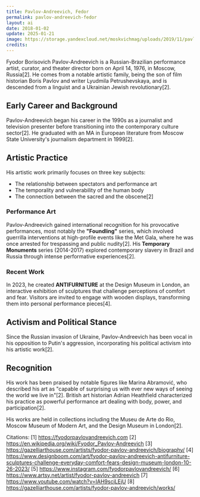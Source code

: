 ```yaml
---
title: Pavlov-Andreevich, Fedor
permalink: pavlov-andreevich-fedor
layout: ai
date: 2018-01-02
update: 2025-01-21
image: https://storage.yandexcloud.net/moskvichmag/uploads/2019/11/pavlovA.jpg
credits:
---
```


Fyodor Borisovich Pavlov-Andreevich is a Russian-Brazilian performance artist, curator, and theater director born on April 14, 1976, in Moscow, Russia[2]. He comes from a notable artistic family, being the son of film historian Boris Pavlov and writer Lyudmila Petrushevskaya, and is descended from a linguist and a Ukrainian Jewish revolutionary[2].

## Early Career and Background

Pavlov-Andreevich began his career in the 1990s as a journalist and television presenter before transitioning into the contemporary culture sector[2]. He graduated with an MA in European literature from Moscow State University's journalism department in 1999[2].

## Artistic Practice

His artistic work primarily focuses on three key subjects:
- The relationship between spectators and performance art
- The temporality and vulnerability of the human body
- The connection between the sacred and the obscene[2]

### Performance Art

Pavlov-Andreevich gained international recognition for his provocative performances, most notably the **"Foundling"** series, which involved guerrilla interventions at high-profile events like the Met Gala, where he was once arrested for trespassing and public nudity[2]. His **Temporary Monuments** series (2014-2017) explored contemporary slavery in Brazil and Russia through intense performative experiences[2].

### Recent Work

In 2023, he created **ANTIFURNITURE** at the Design Museum in London, an interactive exhibition of sculptures that challenge perceptions of comfort and fear. Visitors are invited to engage with wooden displays, transforming them into personal performance pieces[4].

## Activism and Political Stance

Since the Russian invasion of Ukraine, Pavlov-Andreevich has been vocal in his opposition to Putin's aggression, incorporating his political activism into his artistic work[2].

## Recognition

His work has been praised by notable figures like Marina Abramović, who described his art as "capable of surprising us with ever new ways of seeing the world we live in"[2]. British art historian Adrian Heathfield characterized his practice as powerful performance art dealing with body, power, and participation[2].

His works are held in collections including the Museu de Arte do Rio, Moscow Museum of Modern Art, and the Design Museum in London[2].

Citations:
[1] https://fyodorpavlovandreevich.com
[2] https://en.wikipedia.org/wiki/Fyodor_Pavlov-Andreevich
[3] https://gazelliarthouse.com/artists/fyodor-pavlov-andreevich/biography/
[4] https://www.designboom.com/art/fyodor-pavlov-andreevich-antifurniture-sculptures-challenge-everyday-comfort-fears-design-museum-london-10-26-2023/
[5] https://www.instagram.com/fyodorpavlovandreevich/
[6] https://www.artsy.net/artist/fyodor-pavlov-andreevich
[7] https://www.youtube.com/watch?v=IAH9scjLEjU
[8] https://gazelliarthouse.com/artists/fyodor-pavlov-andreevich/works/
